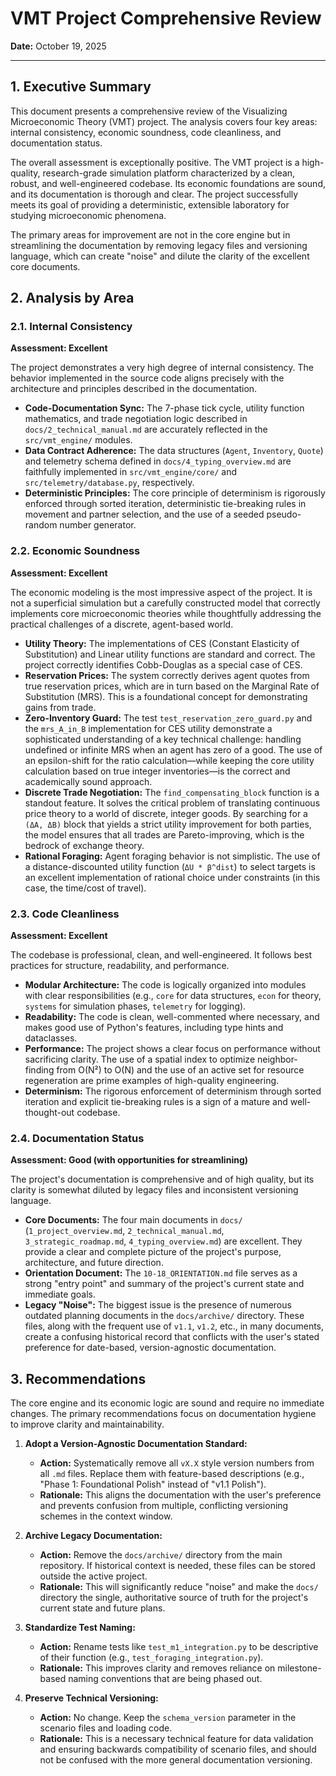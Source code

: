 # VMT Project Comprehensive Review

**Date:** October 19, 2025

---

## 1. Executive Summary

This document presents a comprehensive review of the Visualizing Microeconomic Theory (VMT) project. The analysis covers four key areas: internal consistency, economic soundness, code cleanliness, and documentation status.

The overall assessment is exceptionally positive. The VMT project is a high-quality, research-grade simulation platform characterized by a clean, robust, and well-engineered codebase. Its economic foundations are sound, and its documentation is thorough and clear. The project successfully meets its goal of providing a deterministic, extensible laboratory for studying microeconomic phenomena.

The primary areas for improvement are not in the core engine but in streamlining the documentation by removing legacy files and versioning language, which can create "noise" and dilute the clarity of the excellent core documents.

## 2. Analysis by Area

### 2.1. Internal Consistency

**Assessment: Excellent**

The project demonstrates a very high degree of internal consistency. The behavior implemented in the source code aligns precisely with the architecture and principles described in the documentation.

*   **Code-Documentation Sync:** The 7-phase tick cycle, utility function mathematics, and trade negotiation logic described in `docs/2_technical_manual.md` are accurately reflected in the `src/vmt_engine/` modules.
*   **Data Contract Adherence:** The data structures (`Agent`, `Inventory`, `Quote`) and telemetry schema defined in `docs/4_typing_overview.md` are faithfully implemented in `src/vmt_engine/core/` and `src/telemetry/database.py`, respectively.
*   **Deterministic Principles:** The core principle of determinism is rigorously enforced through sorted iteration, deterministic tie-breaking rules in movement and partner selection, and the use of a seeded pseudo-random number generator.

### 2.2. Economic Soundness

**Assessment: Excellent**

The economic modeling is the most impressive aspect of the project. It is not a superficial simulation but a carefully constructed model that correctly implements core microeconomic theories while thoughtfully addressing the practical challenges of a discrete, agent-based world.

*   **Utility Theory:** The implementations of CES (Constant Elasticity of Substitution) and Linear utility functions are standard and correct. The project correctly identifies Cobb-Douglas as a special case of CES.
*   **Reservation Prices:** The system correctly derives agent quotes from true reservation prices, which are in turn based on the Marginal Rate of Substitution (MRS). This is a foundational concept for demonstrating gains from trade.
*   **Zero-Inventory Guard:** The test `test_reservation_zero_guard.py` and the `mrs_A_in_B` implementation for CES utility demonstrate a sophisticated understanding of a key technical challenge: handling undefined or infinite MRS when an agent has zero of a good. The use of an epsilon-shift for the ratio calculation—while keeping the core utility calculation based on true integer inventories—is the correct and academically sound approach.
*   **Discrete Trade Negotiation:** The `find_compensating_block` function is a standout feature. It solves the critical problem of translating continuous price theory to a world of discrete, integer goods. By searching for a `(ΔA, ΔB)` block that yields a strict utility improvement for both parties, the model ensures that all trades are Pareto-improving, which is the bedrock of exchange theory.
*   **Rational Foraging:** Agent foraging behavior is not simplistic. The use of a distance-discounted utility function (`ΔU * β^dist`) to select targets is an excellent implementation of rational choice under constraints (in this case, the time/cost of travel).

### 2.3. Code Cleanliness

**Assessment: Excellent**

The codebase is professional, clean, and well-engineered. It follows best practices for structure, readability, and performance.

*   **Modular Architecture:** The code is logically organized into modules with clear responsibilities (e.g., `core` for data structures, `econ` for theory, `systems` for simulation phases, `telemetry` for logging).
*   **Readability:** The code is clean, well-commented where necessary, and makes good use of Python's features, including type hints and dataclasses.
*   **Performance:** The project shows a clear focus on performance without sacrificing clarity. The use of a spatial index to optimize neighbor-finding from O(N²) to O(N) and the use of an active set for resource regeneration are prime examples of high-quality engineering.
*   **Determinism:** The rigorous enforcement of determinism through sorted iteration and explicit tie-breaking rules is a sign of a mature and well-thought-out codebase.

### 2.4. Documentation Status

**Assessment: Good (with opportunities for streamlining)**

The project's documentation is comprehensive and of high quality, but its clarity is somewhat diluted by legacy files and inconsistent versioning language.

*   **Core Documents:** The four main documents in `docs/` (`1_project_overview.md`, `2_technical_manual.md`, `3_strategic_roadmap.md`, `4_typing_overview.md`) are excellent. They provide a clear and complete picture of the project's purpose, architecture, and future direction.
*   **Orientation Document:** The `10-18_ORIENTATION.md` file serves as a strong "entry point" and summary of the project's current state and immediate goals.
*   **Legacy "Noise":** The biggest issue is the presence of numerous outdated planning documents in the `docs/archive/` directory. These files, along with the frequent use of `v1.1`, `v1.2`, etc., in many documents, create a confusing historical record that conflicts with the user's stated preference for date-based, version-agnostic documentation.

## 3. Recommendations

The core engine and its economic logic are sound and require no immediate changes. The primary recommendations focus on documentation hygiene to improve clarity and maintainability.

1.  **Adopt a Version-Agnostic Documentation Standard:**
    *   **Action:** Systematically remove all `vX.X` style version numbers from all `.md` files. Replace them with feature-based descriptions (e.g., "Phase 1: Foundational Polish" instead of "v1.1 Polish").
    *   **Rationale:** This aligns the documentation with the user's preference and prevents confusion from multiple, conflicting versioning schemes in the context window.

2.  **Archive Legacy Documentation:**
    *   **Action:** Remove the `docs/archive/` directory from the main repository. If historical context is needed, these files can be stored outside the active project.
    *   **Rationale:** This will significantly reduce "noise" and make the `docs/` directory the single, authoritative source of truth for the project's current state and future plans.

3.  **Standardize Test Naming:**
    *   **Action:** Rename tests like `test_m1_integration.py` to be descriptive of their function (e.g., `test_foraging_integration.py`).
    *   **Rationale:** This improves clarity and removes reliance on milestone-based naming conventions that are being phased out.

4.  **Preserve Technical Versioning:**
    *   **Action:** No change. Keep the `schema_version` parameter in the scenario files and loading code.
    *   **Rationale:** This is a necessary technical feature for data validation and ensuring backwards compatibility of scenario files, and should not be confused with the more general documentation versioning.
